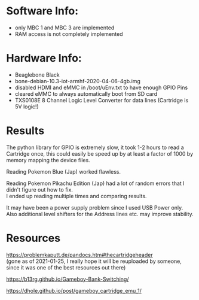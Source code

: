# Software Info:
 - only MBC 1 and MBC 3 are implemented
 - RAM access is not completely implemented

# Hardware Info:

 - Beaglebone Black
 - bone-debian-10.3-iot-armhf-2020-04-06-4gb.img
 - disabled HDMI and eMMC in /boot/uEnv.txt to have enough GPIO Pins
 - cleared eMMC to always automatically boot from SD card
 - TXS0108E 8 Channel Logic Level Converter for data lines (Cartridge is 5V logic!)

# Results
The python library for GPIO is extremely slow, it took 1-2 hours to read a Cartridge once, this could easily be speed up by at least a factor of 1000 by memory mapping the device files.

Reading Pokemon Blue (Jap) worked flawless.

Reading Pokemon Pikachu Edition (Jap) had a lot of random errors that I didn't figure out how to fix.  
I ended up reading multiple times and comparing results.  

It may have been a power supply problem since I used USB Power only.  
Also additional level shifters for the Address lines etc. may improve stability.

# Resources
<https://problemkaputt.de/pandocs.htm#thecartridgeheader>  
(gone as of 2021-01-25, I really hope it will be reuploaded by someone, since it was one of the best resources out there)  

<https://b13rg.github.io/Gameboy-Bank-Switching/>  

<https://dhole.github.io/post/gameboy_cartridge_emu_1/>